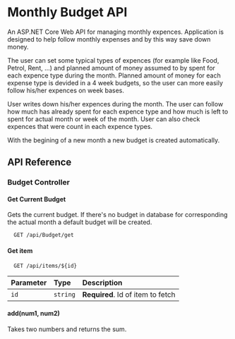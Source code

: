 
# Monthly Budget API

An ASP.NET Core Web API for managing monthly expences. Application is designed to help follow monthly expenses and by this way save down money. 

The user can set some typical types of expences (for example like Food, Petrol, Rent, ...) and planned amount of money assumed to by spent for each expence type during the  month. Planned amount of money for each expense type is devided in a 4 week budgets, so the user can more easily follow his/her expences on week bases. 

User writes down his/her expences during the month. The user can follow how much has already spent for each expence type and how much is left to spent for actual month or week of the month. User can also check expences that were count in each expence types. 

With the begining of a new month a new budget is created automatically.



## API Reference

### Budget Controller

#### Get Current Budget
Gets the current budget. If there's no budget in database for corresponding the actual month a default budget will be created.
```http
  GET /api/Budget/get
```

#### Get item

```http
  GET /api/items/${id}
```

| Parameter | Type     | Description                       |
| :-------- | :------- | :-------------------------------- |
| `id`      | `string` | **Required**. Id of item to fetch |

#### add(num1, num2)

Takes two numbers and returns the sum.

